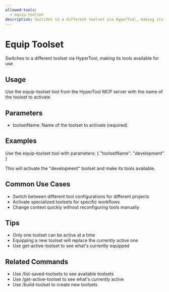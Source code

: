 ```yaml
---
allowed-tools:
  - equip-toolset
description: Switches to a different toolset via HyperTool, making its tools available for use
---
```


# Equip Toolset

Switches to a different toolset via HyperTool, making its tools available for use

## Usage
Use the equip-toolset tool from the HyperTool MCP server with the name of the toolset to activate

## Parameters
- toolsetName: Name of the toolset to activate (required)

## Examples
Use the equip-toolset tool with parameters:
{
  "toolsetName": "development"
}

This will activate the "development" toolset and make its tools available.

## Common Use Cases
- Switch between different tool configurations for different projects
- Activate specialized toolsets for specific workflows
- Change context quickly without reconfiguring tools manually

## Tips
- Only one toolset can be active at a time
- Equipping a new toolset will replace the currently active one
- Use get-active-toolset to see what's currently equipped

## Related Commands
- Use /list-saved-toolsets to see available toolsets
- Use /get-active-toolset to see what's currently active
- Use /build-toolset to create new toolsets
